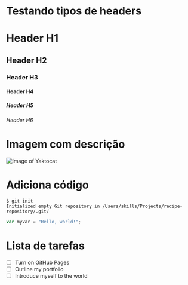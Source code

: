 # Testando tipos de headers

# Header H1

## Header H2

### Header H3

#### Header H4

##### Header H5

###### Header H6

# Imagem com descrição

![Image of Yaktocat](https://octodex.github.com/images/yaktocat.png)

# Adiciona código

```
$ git init
Initialized empty Git repository in /Users/skills/Projects/recipe-repository/.git/
```

``` javascript
var myVar = "Hello, world!";
```
# Lista de tarefas

- [ ] Turn on GitHub Pages
- [ ] Outline my portfolio
- [ ] Introduce myself to the world
